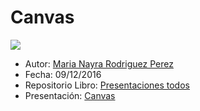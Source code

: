 # Canvas

![](http://zapbuild.com/bitsntricks/wp-content/uploads/2013/11/HTML-5-Canvas-Poster-21.jpg)


* Autor: [Maria Nayra Rodriguez Perez](https://github.com/alu0100406122)
* Fecha: 09/12/2016
* Repositorio Libro: [Presentaciones todos](https://github.com/ULL-ESIT-SYTW-1617/presentaciones-todos)
* Presentación: [Canvas](https://docs.google.com/presentation/d/1wvsBMWjy3-CxbOCVHA1x3Z6SwJ2epkGJezDPH2fQ1DA/edit?usp=sharing)